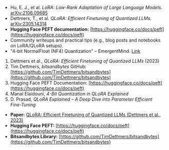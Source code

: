 - Hu, E. J., et al. *LoRA: Low-Rank Adaptation of Large Language Models.* [arXiv:2106.09685](https://arxiv.org/abs/2106.09685)  
- Dettmers, T., et al. *QLoRA: Efficient Finetuning of Quantized LLMs.* [arXiv:2305.14314](https://arxiv.org/abs/2305.14314)  
- **Hugging Face PEFT documentation:** [https://huggingface.co/docs/peft](https://huggingface.co/docs/peft)  
- Community writeups and practical tips (e.g., blog posts and notebooks on LoRA/QLoRA setups).
- "4-bit NormalFloat (NF4) Quantization" – EmergentMind. [Link](https://www.emergentmind.com/topics/4-bit-normalfloat-nf4-quantization)  
1. Dettmers et al., *QLoRA: Efficient Finetuning of Quantized LLMs* (2023)
2. Tim Dettmers, *bitsandbytes* GitHub: [https://github.com/TimDettmers/bitsandbytes](https://github.com/TimDettmers/bitsandbytes)
3. Hugging Face PEFT Documentation: [https://huggingface.co/docs/peft](https://huggingface.co/docs/peft)
4. Manal Elaidouni, *4-Bit Quantization in QLoRA Explained*
5. D. Prasad, *QLoRA Explained – A Deep Dive into Parameter Efficient Fine-Tuning*

* **Paper:** [QLoRA: Efficient Finetuning of Quantized LLMs (Dettmers et al., 2023)](https://arxiv.org/abs/2305.14314)
* **Hugging Face PEFT:** [https://huggingface.co/docs/peft](https://huggingface.co/docs/peft)
* **Bitsandbytes Library:** [https://github.com/TimDettmers/bitsandbytes](https://github.com/TimDettmers/bitsandbytes)
